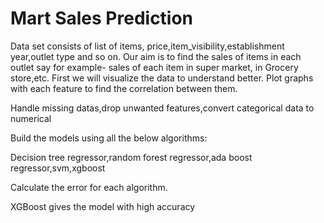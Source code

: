# Mart Sales Prediction

Data set consists of list of items, price,item_visibility,establishment year,outlet type and so on.
Our aim is to find the sales of items in each outlet say for example- sales of each item in super market, in Grocery store,etc.
First we will visualize the data to understand better.
Plot graphs with each feature to find the correlation between them.

Handle missing datas,drop unwanted features,convert categorical data to numerical

Build the models using all the below algorithms:

Decision tree regressor,random forest regressor,ada boost regressor,svm,xgboost

Calculate the error for each algorithm.

XGBoost gives the model with high accuracy
